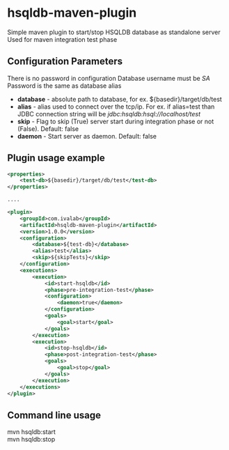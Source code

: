 # hsqldb-maven-plugin

Simple maven plugin to start/stop HSQLDB database as standalone server
Used for maven integration test phase

## Configuration Parameters
There is no password in configuration
Database username must be *SA*
Password is the same as database alias

- **database** - absolute path to database, for ex. ${basedir}/target/db/test
- **alias** - alias used to connect over the tcp/ip. For ex. if alias=test than JDBC connection string
will be *jdbc:hsqldb:hsql://localhost/test*
- **skip** - Flag to skip (True) server start during integration phase or not (False). Default: false
- **daemon** - Start server as daemon. Default: false

## Plugin usage example

```xml
<properties>
	<test-db>${basedir}/target/db/test</test-db>
</properties>

....

<plugin>
	<groupId>com.ivalab</groupId>
	<artifactId>hsqldb-maven-plugin</artifactId>
	<version>1.0.0</version>
	<configuration>
		<database>${test-db}</database>
		<alias>test</alias>
		<skip>${skipTests}</skip>
	</configuration>
	<executions>
		<execution>
			<id>start-hsqldb</id>
			<phase>pre-integration-test</phase>
			<configuration>
				<daemon>true</daemon>
			</configuration>
			<goals>
				<goal>start</goal>
			</goals>
		</execution>
		<execution>
			<id>stop-hsqldb</id>
			<phase>post-integration-test</phase>
			<goals>
				<goal>stop</goal>
			</goals>
		</execution>
	</executions>
</plugin>
```

## Command line usage
mvn hsqldb:start  
mvn hsqldb:stop

